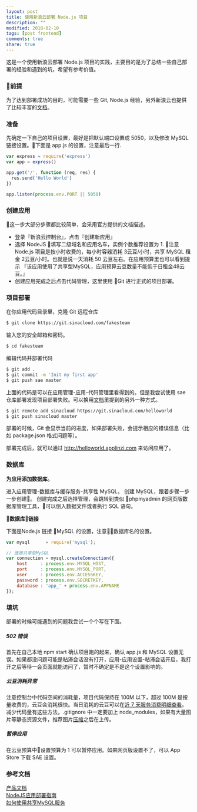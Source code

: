 ```yaml
---
layout: post
title: 使用新浪云部署 Node.js 项目
description: ""
modified: 2018-02-10
tags: [post frontend]
comments: true
share: true
---
```


这是一个使用新浪云部署 Node.js 项目的实践，主要目的是为了总结一些自己部署的经验和遇到的坑，希望有参考价值。

### 前提
为了达到部署成功的目的，可能需要一些 Git, Node.js 经验，另外新浪云也提供了比较丰富的[文档](http://www.sinacloud.com/index/support.html)。

### 准备
先确定一下自己的项目设置，最好是把默认端口设置成 5050，以及修改 MySQL 链接设置。下面是 app.js 的设置，注意最后一行.

``` javascript
var express = require('express')
var app = express()

app.get('/', function (req, res) {
  res.send('Hello World')
})

app.listen(process.env.PORT || 5050)
```

### 创建应用
这一步大部分步骤都比较简单，会采用官方提供的文档描述。
* 登录『新浪云控制台』，点击『创建新应用』
* 选择 NodeJS 填写二级域名和应用名车，实例个数推荐设置为 1. 注意 Node.js 项目是按小时收费的，每小时容器消耗 3云豆/小时，共享 MySQL 租金 2云豆/小时。也就是说一天消耗 50 云豆左右。在应用预算里也可以看到提示 『该应用使用了共享型MySQL，应用预算云豆数量不能低于日租金48云豆。』
* 创建应用完成之后点击代码管理，这里使用 Git 进行正式的项目部署。

### 项目部署

在你应用代码目录里，克隆 Git 远程仓库

``` bash
$ git clone https://git.sinacloud.com/fakesteam
```

输入您的安全邮箱和密码。

``` bash
$ cd fakesteam
```

编辑代码并部署代码

``` bash
$ git add .
$ git commit -m 'Init my first app'
$ git push sae master
```

上面的代码是可以在应用管理-应用-代码管理里看得到的。但是我尝试使用 sae 仓库部署发现项目部署失败。可以换用[文档](http://www.sinacloud.com/doc/sae/docker/nodejs-getting-started.html)里提到的另外一种方式。

``` bash
$ git remote add sinacloud https://git.sinacloud.com/helloworld
$ git push sinacloud master
```

部署的时候，Git 会显示当前的进度，如果部署失败，会提示相应的错误信息（比如 package.json 格式问题等）。

部署完成后，就可以通过 http://helloworld.applinzi.com 来访问应用了。

### 数据库
**为应用添加数据库。**  

进入应用管理-数据库与缓存服务-共享性 MySQL， 创建 MySQL，跟着步骤一步一步创建。 创建完成之后选择管理，会跳转到类似 phpmyadmin 的网页版数据库管理工具，可以倒入数据文件或者执行 SQL 语句。  

**数据库链接**

下面是Node.js 链接 MySQL 的设置，注意数据库名的设置。

``` javascript
var mysql      = require('mysql');

// 连接共享型MySQL
var connection = mysql.createConnection({
    host     : process.env.MYSQL_HOST,
    port     : process.env.MYSQL_PORT,
    user     : process.env.ACCESSKEY,
    password : process.env.SECRETKEY,
    database : 'app_' + process.env.APPNAME
});
```

### 填坑
部署的时候可能遇到的问题我尝试一个个写在下面。  
##### 502 错误
首先在自己本地 npm start 确认项目跑的起来，确认 app.js 和 MySQL 设置无误。如果都没问题可能是粘滞会话没有打开，应用-应用设置-粘滞会话开启，我打开之后等待一会页面就能访问了，暂时不确定是不是这个设置影响的。
##### 云豆消耗异常
注意控制台中代码空间的消耗量，项目代码保持在 100M 以下，超过 100M 是按量收费的，云豆会消耗很快。当日消耗的云豆可以在[近 7 天服务消费明细查看](http://www.sinacloud.com/ucenter/consumedetail)。  
减少代码量有这些方法，.gitignore 中一定要加上 node_modules，如果有大量图片等静态资源文件，推荐图片[压缩](https://sspai.com/post/40791)之后在上传。
##### 暂停应用
在云豆预算中设置预算为 1 可以暂停应用。如果网页版设置不了，可以 App Store 下载 SAE 设置。

### 参考文档
[产品文档](http://www.sinacloud.com/index/support.html)  
[NodeJS应用部署指南](http://www.sinacloud.com/doc/sae/docker/nodejs-getting-started.html)  
[如何使用共享MySQL服务](http://www.sinacloud.com/doc/sae/docker/howto-use-mysql.html)